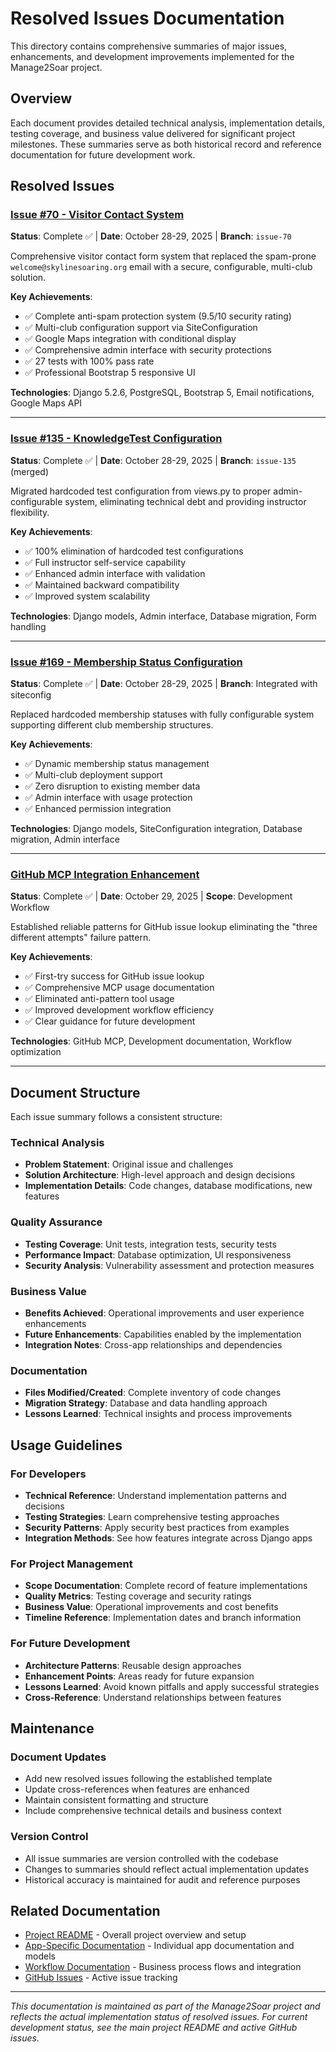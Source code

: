 # Resolved Issues Documentation

This directory contains comprehensive summaries of major issues, enhancements, and development improvements implemented for the Manage2Soar project.

## Overview

Each document provides detailed technical analysis, implementation details, testing coverage, and business value delivered for significant project milestones. These summaries serve as both historical record and reference documentation for future development work.

## Resolved Issues

### [Issue #70 - Visitor Contact System](issue-70-visitor-contact-system.md)
**Status**: Complete ✅ | **Date**: October 28-29, 2025 | **Branch**: `issue-70`

Comprehensive visitor contact form system that replaced the spam-prone `welcome@skylinesoaring.org` email with a secure, configurable, multi-club solution.

**Key Achievements**:
- ✅ Complete anti-spam protection system (9.5/10 security rating)
- ✅ Multi-club configuration support via SiteConfiguration
- ✅ Google Maps integration with conditional display
- ✅ Comprehensive admin interface with security protections
- ✅ 27 tests with 100% pass rate
- ✅ Professional Bootstrap 5 responsive UI

**Technologies**: Django 5.2.6, PostgreSQL, Bootstrap 5, Email notifications, Google Maps API

---

### [Issue #135 - KnowledgeTest Configuration](issue-135-knowledgetest-configuration.md)
**Status**: Complete ✅ | **Date**: October 28-29, 2025 | **Branch**: `issue-135` (merged)

Migrated hardcoded test configuration from views.py to proper admin-configurable system, eliminating technical debt and providing instructor flexibility.

**Key Achievements**:
- ✅ 100% elimination of hardcoded test configurations
- ✅ Full instructor self-service capability  
- ✅ Enhanced admin interface with validation
- ✅ Maintained backward compatibility
- ✅ Improved system scalability

**Technologies**: Django models, Admin interface, Database migration, Form handling

---

### [Issue #169 - Membership Status Configuration](issue-169-membership-status-configuration.md)
**Status**: Complete ✅ | **Date**: October 28-29, 2025 | **Branch**: Integrated with siteconfig

Replaced hardcoded membership statuses with fully configurable system supporting different club membership structures.

**Key Achievements**:
- ✅ Dynamic membership status management
- ✅ Multi-club deployment support
- ✅ Zero disruption to existing member data
- ✅ Admin interface with usage protection
- ✅ Enhanced permission integration

**Technologies**: Django models, SiteConfiguration integration, Database migration, Admin interface

---

### [GitHub MCP Integration Enhancement](github-mcp-integration-enhancement.md)
**Status**: Complete ✅ | **Date**: October 29, 2025 | **Scope**: Development Workflow

Established reliable patterns for GitHub issue lookup eliminating the "three different attempts" failure pattern.

**Key Achievements**:
- ✅ First-try success for GitHub issue lookup
- ✅ Comprehensive MCP usage documentation
- ✅ Eliminated anti-pattern tool usage
- ✅ Improved development workflow efficiency
- ✅ Clear guidance for future development

**Technologies**: GitHub MCP, Development documentation, Workflow optimization

---

## Document Structure

Each issue summary follows a consistent structure:

### Technical Analysis
- **Problem Statement**: Original issue and challenges
- **Solution Architecture**: High-level approach and design decisions
- **Implementation Details**: Code changes, database modifications, new features

### Quality Assurance  
- **Testing Coverage**: Unit tests, integration tests, security tests
- **Performance Impact**: Database optimization, UI responsiveness
- **Security Analysis**: Vulnerability assessment and protection measures

### Business Value
- **Benefits Achieved**: Operational improvements and user experience enhancements
- **Future Enhancements**: Capabilities enabled by the implementation
- **Integration Notes**: Cross-app relationships and dependencies

### Documentation
- **Files Modified/Created**: Complete inventory of code changes
- **Migration Strategy**: Database and data handling approach
- **Lessons Learned**: Technical insights and process improvements

## Usage Guidelines

### For Developers
- **Technical Reference**: Understand implementation patterns and decisions
- **Testing Strategies**: Learn comprehensive testing approaches
- **Security Patterns**: Apply security best practices from examples
- **Integration Methods**: See how features integrate across Django apps

### For Project Management
- **Scope Documentation**: Complete record of feature implementations
- **Quality Metrics**: Testing coverage and security ratings
- **Business Value**: Operational improvements and cost benefits
- **Timeline Reference**: Implementation dates and branch information

### For Future Development
- **Architecture Patterns**: Reusable design approaches
- **Enhancement Points**: Areas ready for future expansion
- **Lessons Learned**: Avoid known pitfalls and apply successful strategies
- **Cross-Reference**: Understand relationships between features

## Maintenance

### Document Updates
- Add new resolved issues following the established template
- Update cross-references when features are enhanced
- Maintain consistent formatting and structure
- Include comprehensive technical details and business context

### Version Control
- All issue summaries are version controlled with the codebase
- Changes to summaries should reflect actual implementation updates
- Historical accuracy is maintained for audit and reference purposes

## Related Documentation

- [Project README](../README.md) - Overall project overview and setup
- [App-Specific Documentation](../) - Individual app documentation and models
- [Workflow Documentation](../workflows/) - Business process flows and integration
- [GitHub Issues](https://github.com/pietbarber/Manage2Soar/issues) - Active issue tracking

---

*This documentation is maintained as part of the Manage2Soar project and reflects the actual implementation status of resolved issues. For current development status, see the main project README and active GitHub issues.*